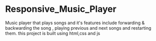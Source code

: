 # Responsive_Music_Player
Music player that plays songs and it's features include forwarding &amp; backwarding the song , playing previous and next songs and restarting them. this project is built using html,css and js
